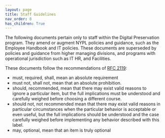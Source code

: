 ```yaml
---
layout: page
title: Staff Guidelines
nav_order: 8
has_children: True
---
```


The following documents pertain only to staff within the Digital Preservation program.
They amend or augment NYPL policies and guidance, such as the Employee Handbook and IT policies.
These documents are superseded by policies and guidance from higher managing divisions, and programs with operational jurisdiction such as IT HR, and Facilities.

These documents follow the recommendations of [RFC 2119](https://www.rfc-editor.org/rfc/rfc2119):

* must, required, shall, mean an absolute requirement
* must not,  shall not, mean that an absolute prohibition.
* should, recommended, mean that there may exist valid reasons to ignore a particular item, but the full implications must be understood and carefully weighed before choosing a different course.
* should not, not recommended mean that there may exist valid reasons in particular circumstances when the particular behavior is acceptable or even useful, but the full implications should be understood and the case carefully weighed before implementing any behavior described with this label.
* may, optional, mean that an item is truly optional
